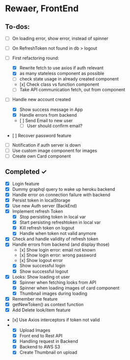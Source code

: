 # Rewaer, FrontEnd

## To-dos:

- [ ] On loading error, show error, instead of spinner
- [ ] On RefreshToken not found in db > logout

- [ ] First refactoring round:
  - [x] Rewrite fetch to use axios if auth relevant
  - [x] as many stateless component as possible
  - [ ] check state usage in already created component
  - [x] Check class vs function component
  - [ ] Take API communication fetch, out from component
- [ ] Handle new account created
  - [x] Show success message in App
  - [x] Handle errors from backend
  - [ ] Send Email to new user
    - [ ] User should confirm email?
- [ ] Recover password feature
- [ ] Notification if auth server is down
- [ ] Use custom image component for images
- [ ] Create own Card component

## Completed ✓

- [x] Login feature
- [x] Dummy graphql query to wake up heroku backend
- [x] Handle error on connection failure with backend
- [x] Persist token in localStorage
- [x] Use new Auth server (BackEnd)
- [x] Implement refresh Token
  - [x] Stop persisting token in local var
  - [x] Start persisting refreshtoken in local var
  - [x] Kill refresh token on logout
  - [x] Handle when token not valid anymore
- [x] Check and handle validity of refresh token
- [x] Handle errors from backend (and display those)
  - [x] Show login error: email not known
  - [x] Show login error: wrong password
  - [x] Show logout error
  - [x] Show successful login
  - [x] Show successful logout
- [x] Looks: Show loading ot user
  - [x] Spinner when fetching looks from API
  - [x] Spinner when loading images of card component
  - [x] Thumbnail images during loading
- [x] Remember me feature
- [x] getNewToken() as context function
- [x] Add Delete look/item feature
- [x] Use Axios interceptors if token not valid
- - [x] Upload Images
  - [x] Front end to Rest API
  - [x] Handling request in Backend
  - [x] Backend to AWS S3
  - [x] Create Thumbnail on upload
